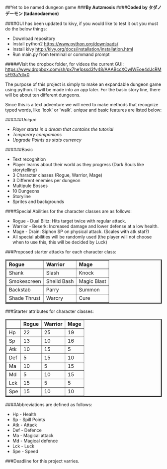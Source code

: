 ##Yet to be named dungeon game
###**By Autzmosis**
####**Coded by タダノデーモン (tadanodaemon)**

####GUI has been updated to kivy, if you would like to test it out you must do the below things:
* Download repository
* Install python2 https://www.python.org/downloads/
* Install kivy http://kivy.org/docs/installation/installation.html
* Run main.py from terminal or command prompt

#####Visit the dropbox folder, for videos the current GUI: https://www.dropbox.com/sh/px7he1pssd3fv48/AAABccXOwlWEoe4dJcRMsF93a?dl=0

The purpose of this project is simply to make an expandable dungeon game using python. It will be
made into an app later. For the basic story line, there will be about ten different dungeons. 

Since this is a text adventure we will need to make methods that recognize typed words, like
'look' or 'walk'. _unique_ and basic features are listed below:

######_Unique_
* _Player starts in a dream that contains the tutorial_
* _Temporary companions_
* _Upgrade Points as stats currency_

######Basic
* Text recognition
* Player learns about their world as they progress (Dark Souls like storytelling)
* 3 Character classes (Rogue, Warrior, Mage)
* 3 Different enemies per dungeon
* Multipule Bosses
* 10 Dungeons
* Storyline
* Sprites and backgrounds

####Special Abilities for the character classes are as follows:
* Rogue - Dual Blitz: Hits target twice with regular attack.
* Warrior - Beserk: Increased damage and lower defense at a low health.
* Mage - Drain: Siphon SP on physical attack. (Scales with atk stat?)
* All special abilities will be randomly used (the player will not choose when to use this, this will be decided by Luck)

###Proposed starter attacks for each character class:
<table border=3px>
<tr>
<td> <b>Rogue</b>  </td><td> <b>Warrior</b>  </td><td> <b>Mage</b>  </td>
</tr>
<tr>
<td> Shank </td><td> Slash </td><td> Knock </td>
</tr>
<tr>
<td> Smokescreen </td><td> Sheild Bash </td><td> Magic Blast </td>
</tr>
<tr>
<td> Backstab </td><td> Parry </td><td> Summon </td>
</tr>
<tr>
<td> Shade Thrust </td><td> Warcry </td><td> Cure </td>
</tr>
</table>

###Starter attributes for character classes:
<table border=3px>
<tr>
<td>   </td><td> <b>Rogue</b>  </td><td> <b>Warrior</b>  </td><td> <b>Mage</b>  </td>
</tr>
<tr>
<td> Hp  </td><td> 22 </td><td> 25 </td><td> 19 </td>
</tr>
<tr>
<td> Sp  </td><td> 13 </td><td> 10 </td><td> 16 </td>
</tr>
<tr>
<td> Atk  </td><td> 10 </td><td> 15 </td><td> 5 </td>
</tr>
<tr>
<td> Def  </td><td> 5 </td><td> 15 </td><td> 10 </td>
</tr>
<tr>
<td> Ma  </td><td> 10 </td><td> 5 </td><td> 15 </td>
</tr>
<tr>
<td> Md  </td><td> 5 </td><td> 10 </td><td> 15 </td>
</tr>
<tr>
<td> Lck  </td><td> 15 </td><td> 5 </td><td> 5 </td>
</tr>
<tr>
<td> Spe  </td><td> 15 </td><td> 10 </td><td> 10 </td>
</tr>
</table>

####Abbreviations are defined as follows:
* Hp - Health
* Sp - Spill Points
* Atk - Attack
* Def - Defence
* Ma - Magical attack
* Md - Magical defence
* Lck - Luck
* Spe - Speed

###Deadline for this project varries.
